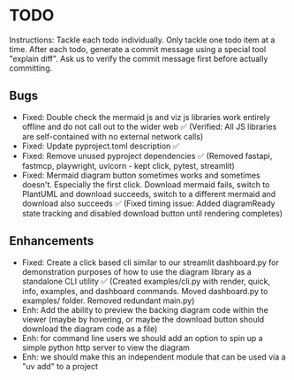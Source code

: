 # TODO

Instructions: Tackle each todo individually. Only tackle one todo item at a time.
After each todo, generate a commit message using a special tool "explain diff".
Ask us to verify the commit message first before actually committing.

## Bugs

- Fixed: Double check the mermaid js and viz js libraries work entirely offline and do not call out to the wider web ✅ (Verified: All JS libraries are self-contained with no external network calls)
- Fixed: Update pyproject.toml description ✅
- Fixed: Remove unused pyproject dependencies ✅ (Removed fastapi, fastmcp, playwright, uvicorn - kept click, pytest, streamlit)
- Fixed: Mermaid diagram button sometimes works and sometimes doesn't. Especially the first click. Download mermaid fails, switch to PlantUML and download succeeds, switch to a different mermaid and download also succeeds ✅ (Fixed timing issue: Added diagramReady state tracking and disabled download button until rendering completes)

## Enhancements

- Fixed: Create a click based cli similar to our streamlit dashboard.py for demonstration purposes of how to use the diagram library as a standalone CLI utility ✅ (Created examples/cli.py with render, quick, info, examples, and dashboard commands. Moved dashboard.py to examples/ folder. Removed redundant main.py)
- Enh: Add the ability to preview the backing diagram code within the viewer (maybe by hovering, or maybe the download button should download the diagram code as a file)
- Enh: for command line users we should add an option to spin up a simple python http server to view the diagram
- Enh: we should make this an independent module that can be used via a "uv add" to a project
